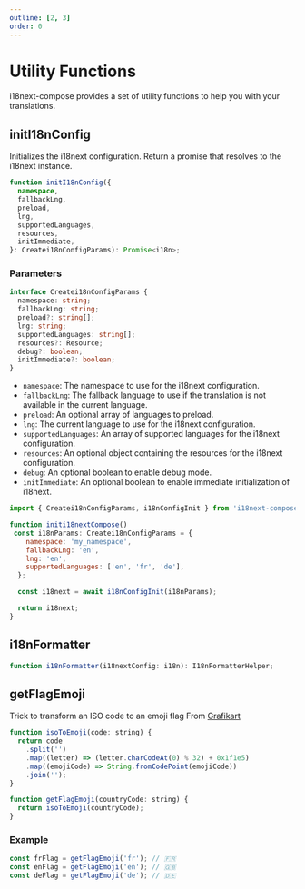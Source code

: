 ```yaml
---
outline: [2, 3]
order: 0
---
```


# Utility Functions

i18next-compose provides a set of utility functions to help you with your translations.

## initI18nConfig

Initializes the i18next configuration.
Return a promise that resolves to the i18next instance.

```ts
function initI18nConfig({
  namespace,
  fallbackLng,
  preload,
  lng,
  supportedLanguages,
  resources,
  initImmediate,
}: Createi18nConfigParams): Promise<i18n>;
```

### Parameters

```ts
interface Createi18nConfigParams {
  namespace: string;
  fallbackLng: string;
  preload?: string[];
  lng: string;
  supportedLanguages: string[];
  resources?: Resource;
  debug?: boolean;
  initImmediate?: boolean;
}
```

- `namespace`: The namespace to use for the i18next configuration.
- `fallbackLng`: The fallback language to use if the translation is not available in the current language.
- `preload`: An optional array of languages to preload.
- `lng`: The current language to use for the i18next configuration.
- `supportedLanguages`: An array of supported languages for the i18next configuration.
- `resources`: An optional object containing the resources for the i18next configuration.
- `debug`: An optional boolean to enable debug mode.
- `initImmediate`: An optional boolean to enable immediate initialization of i18next.

```js
import { Createi18nConfigParams, i18nConfigInit } from 'i18next-compose';

function initi18nextCompose()
 const i18nParams: Createi18nConfigParams = {
    namespace: 'my_namespace',
    fallbackLng: 'en',
    lng: 'en',
    supportedLanguages: ['en', 'fr', 'de'],
  };

  const i18next = await i18nConfigInit(i18nParams);

  return i18next;
}
```

## i18nFormatter

```ts
function i18nFormatter(i18nextConfig: i18n): I18nFormatterHelper;
```

## getFlagEmoji

Trick to transform an ISO code to an emoji flag
From [Grafikart](https://grafikart.fr/tutoriels/drapeau-emoji-fonction-2152)

```js
function isoToEmoji(code: string) {
  return code
    .split('')
    .map((letter) => (letter.charCodeAt(0) % 32) + 0x1f1e5)
    .map((emojiCode) => String.fromCodePoint(emojiCode))
    .join('');
}

function getFlagEmoji(countryCode: string) {
  return isoToEmoji(countryCode);
}
```

### Example

```js
const frFlag = getFlagEmoji('fr'); // 🇫🇷
const enFlag = getFlagEmoji('en'); // 🇬🇧
const deFlag = getFlagEmoji('de'); // 🇩🇪
```
